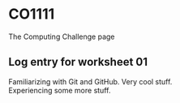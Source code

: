 # CO1111

The Computing Challenge page

<h2>Log entry for worksheet 01</h2>
  Familiarizing with Git and GitHub. Very cool stuff.
  <br>
  Experiencing some more stuff.

